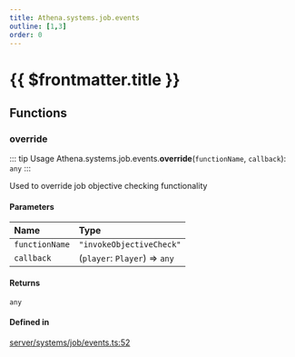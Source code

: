 ```yaml
---
title: Athena.systems.job.events
outline: [1,3]
order: 0
---
```


# {{ $frontmatter.title }}


## Functions

### override

::: tip Usage
Athena.systems.job.events.**override**(`functionName`, `callback`): `any`
:::

Used to override job objective checking functionality

#### Parameters

| Name | Type |
| :------ | :------ |
| `functionName` | ``"invokeObjectiveCheck"`` |
| `callback` | (`player`: `Player`) => `any` |

#### Returns

`any`

#### Defined in

[server/systems/job/events.ts:52](https://github.com/Stuyk/altv-athena/blob/acd5f2f/src/core/server/systems/job/events.ts#L52)
